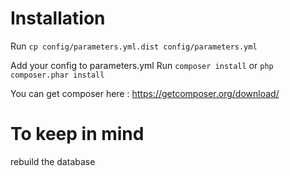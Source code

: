 

Installation
============

Run
```cp config/parameters.yml.dist config/parameters.yml```

Add your config to parameters.yml
Run
```composer install```
or
```php composer.phar install```

You can get composer here : <https://getcomposer.org/download/>

To keep in mind
===============

rebuild the database
